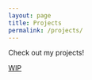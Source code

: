 ```yaml
---
layout: page
title: Projects
permalink: /projects/
---
```


Check out my projects!

[WIP]({{site.url}}/projects/)

